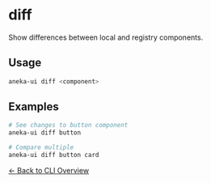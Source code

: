 # diff

Show differences between local and registry components.

## Usage

```bash
aneka-ui diff <component>
```

## Examples

```bash
# See changes to button component
aneka-ui diff button

# Compare multiple
aneka-ui diff button card
```

[← Back to CLI Overview](/cli/overview)
